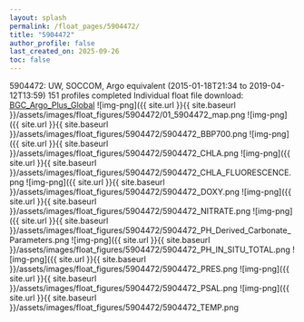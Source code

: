 ```yaml
---
layout: splash
permalink: /float_pages/5904472/
title: "5904472"
author_profile: false
last_created_on: 2025-09-26
toc: false
---
```

 
5904472: UW, SOCCOM, Argo equivalent (2015-01-18T21:34 to 2019-04-12T13:59)
151 profiles completed
Individual float file download: [BGC_Argo_Plus_Global](https://ftp.soest.hawaii.edu/bgc_argo_plus/Individual_Floats/outliers_removed/5904472_Sprof_processed.nc)
![img-png]({{ site.url }}{{ site.baseurl }}/assets/images/float_figures/5904472/01_5904472_map.png
![img-png]({{ site.url }}{{ site.baseurl }}/assets/images/float_figures/5904472/5904472_BBP700.png
![img-png]({{ site.url }}{{ site.baseurl }}/assets/images/float_figures/5904472/5904472_CHLA.png
![img-png]({{ site.url }}{{ site.baseurl }}/assets/images/float_figures/5904472/5904472_CHLA_FLUORESCENCE.png
![img-png]({{ site.url }}{{ site.baseurl }}/assets/images/float_figures/5904472/5904472_DOXY.png
![img-png]({{ site.url }}{{ site.baseurl }}/assets/images/float_figures/5904472/5904472_NITRATE.png
![img-png]({{ site.url }}{{ site.baseurl }}/assets/images/float_figures/5904472/5904472_PH_Derived_Carbonate_Parameters.png
![img-png]({{ site.url }}{{ site.baseurl }}/assets/images/float_figures/5904472/5904472_PH_IN_SITU_TOTAL.png
![img-png]({{ site.url }}{{ site.baseurl }}/assets/images/float_figures/5904472/5904472_PRES.png
![img-png]({{ site.url }}{{ site.baseurl }}/assets/images/float_figures/5904472/5904472_PSAL.png
![img-png]({{ site.url }}{{ site.baseurl }}/assets/images/float_figures/5904472/5904472_TEMP.png
